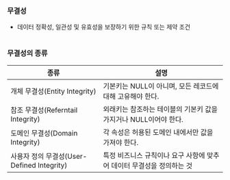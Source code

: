 ### 무결성
- 데이터 정확성, 일관성 및 유효성을 보장하기 위한 규칙 또는 제약 조건
#
### 무결성의 종류
|종류|설명|
|---|---|
|개체 무결성(Entity Integrity)|기본키는 NULL이 아니며, 모든 레코드에 대해 고유해야 한다.|
|참조 무결성(Referntail Integrity)|외래키는 참조하는 테이블의 기본키 값을 가지거나 NULL이어야 한다.|
|도메인 무결성(Domain Integrity)|각 속성은 허용된 도메인 내에서만 값을 가져야 한다.|
|사용자 정의 무결성(User-Defined Integrity)|특정 비즈니스 규칙이나 요구 사항에 맞추어 데이터 무결성을 정의하는 것|
#
### 

